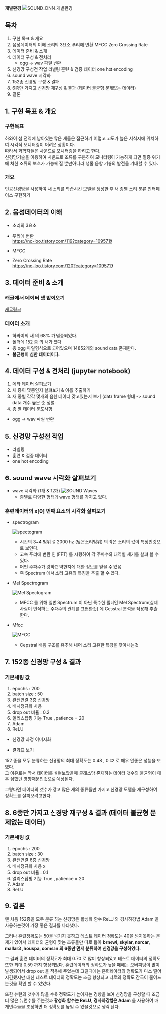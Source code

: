 **개발환경**
![SOUND_DNN_개발환경](https://user-images.githubusercontent.com/95748637/196600641-88bc1511-3f2b-4146-a836-a02fb9645b0c.png)

## 목차

1. 구현 목표 & 개요 
2. 음성데이터의 이해 
소리의 3요소 
푸리에 변환 
MFCC
Zero Crossing Rate 
3. 데이터 준비 & 소개 
4. 데이터 구성 & 전처리 
	- ogg -> wav 파일 변환 
5. 신경망 구성전 작업
	라벨링 
	훈련 & 검증 데이터
	one hot encoding 
6. sound wave 시각화 
7. 152종 신경망 구성 & 결과
8. 6종만 가지고 신경망 재구성 & 결과 (데이터 불균형 문제없는 데이터) 
9. 결론 


## 1. 구현 목표 & 개요 

### 구현목표 
하와이 섬 전역에 남아있는 많은 새들은 접근하기 어렵고 고도가 높은 서식지에 위치하여 시각적 모니터링이 어려운 상황이다.   
따라서 과학자들은 사운드로 모니터링을 하려고 한다.   
신경망기술을 이용하여 사운드로 조류를 구분하여 모니터링이 가능하게 되면 멸종 위기에 처한 조류의 보호가 가능해 질 뿐만아니라 생물 음향 기술의 발전을 기대할 수 있다. 

### 개요 
인공신경망을 사용하여 새 소리를 학습시킨 모델을 생성한 후 새 종별 소리 분류 인터페이스 구현하기
		
## 2. 음성데이터의 이해 
- 소리의 3요소 
- 푸리에 변환   
https://no-loo.tistory.com/119?category=1095719

- MFCC
- Zero Crossing Rate   
https://no-loo.tistory.com/120?category=1095719

## 3. 데이터 준비 & 소개  
###  캐글에서 데이터 셋 받아오기 
[캐글링크](https://www.kaggle.com/competitions/birdclef-2022)
### 데이터 소개 
- 하와이의 새 의 68% 가 멸종되었다.
- 폴더에 152 종 의 새가 있다
- 총 ogg 파일형식으로 되어있으며 14852개의 sound data 존재한다.
- **불균형이 심한 데이터이다.**



## 4. 데이터 구성 & 전처리 (jupyter notebook) 
1. 메타 데이터 살펴보기
2. 새 종이 몇종인지 살펴보기 & 이름 추출하기 
3. 새 종별 각각 몇개의 음원 데이터 갖고있는지 보기 
	(data frame 형태 -> sound data 개수 높은 순 정렬) 
4. 종 별 데이터 분포사항 

- ogg -> wav 파일 변환 
	
	
## 5. 신경망 구성전 작업
- 라벨링 
- 훈련 & 검증 데이터
- one hot encoding  
	
## 6. sound wave 시각화 살펴보기

- wave 시각화 (1개 & 12개) 
	![SOUND Waves](https://user-images.githubusercontent.com/95748637/196601165-2d479bf4-247e-4cb2-b5e4-a5be2f177a9a.png)   
	- 종별로 다양한 형태의 wave 형태를 가지고 있다. 

### 훈련데이터의 x[0] 번째 요소의 시각화 살펴보기 
- spectrogram 

	![spectogram](https://user-images.githubusercontent.com/95748637/196601156-e4bbe4f9-efd2-4c90-ad12-00d2f0844e7e.png)
	- 시간의 3~4 범위 중 2000 hz (낮은소리범위) 의 작은 소리의 값이 특징인것으로 보인다.
	- 고속 푸리에 변환 인 (FFT) 를 시행하여 각 주파수의 대역별 세기를 살펴 볼 수 있다.
	- 어떤 주파수가 강하고 약한지에 대한 정보를 얻을 수 있음 
	- 즉 Spectrum 에서 소리 고유의 특징을 추출 할 수 있다. 
	
- Mel Spectrogram 

	![Mel Spectogram](https://user-images.githubusercontent.com/95748637/196601142-5c006e0d-ce01-46ee-8f0a-e54ea4ed2aaa.png)
	- MFCC 를 위해 일반 Spectrum 이 아닌 특수한 필터인 Mel Spectrum(실제 사람이 인식하는 주파수의 관계를 표현한것) 에 Cepstral 분석을 적용해 추출한다. 

	
- Mfcc

	![MFCC](https://user-images.githubusercontent.com/95748637/196601147-3e6343e6-b338-4f8e-bb43-de5819bf609d.png)
	- Cepstral 배음 구조를 유추해 내어 소리 고유한 특징을 찾아내는것 

	
	
	
## 7. 152종 신경망 구성 & 결과
### 기본세팅 값
1. epochs : 200
2. batch size : 50 
3. 완전연결 3층 신경망 
4. 배치정규화 사용 
5. drop out 비율 :  0.2  
6. 얼리스탑핑 기능 True ,  patience = 20
7. Adam
8. ReLU

- 신경망 과정 이미지화 

- 결과표 보기 

152 종을 모두 분류하는 신경망의 최대 정확도는 0.48 , 0.32 로 매우 안좋은 성능을 보였다.   
그 이유로는 앞서 데이터를 살펴보았을때 클래스당 존재하는 데이터 갯수의 불균형이 매우 심했던 영향때문인것으로 예상된다. 

그렇다면 데이터의 갯수가 같고 많은 새의 종류들만 가지고 신경망 모델을 재구성하여 정확도를 살펴보려고한다. 
	
## 8. 6종만 가지고 신경망 재구성 & 결과 (데이터 불균형 문제없는 데이터) 
### 기본세팅 값
1. epochs : 200
2. batch size : 30
3. 완전연결 6층 신경망 
4. 배치정규화 사용 x 
5. drop out 비율 :  0.1
6. 얼리스탑핑 기능 True ,  patience = 20
7. Adam
8. ReLU
	
## 9. 결론 
맨 처음 152종을 모두 분류 하는 신경망은 활성화 함수 ReLU 와 경사하강법 Adam 을 사용하는것이 가장 좋은 결과를 나타냈다. 

그러나 훈련정확도는 50을 넘기지 못하고 테스트 데이터 정확도는 40을 넘지못하는 문제가 있어서 데이터의 균형이 맞는 조류들만 따로 뽑아  **brnowl,  skylar, norcar, mallar3 ,houspa, comsan 의 6종만 먼저 분류하여 신경망을 구성하였다.** 

그 결과 훈련 데이터의 정확도가 최대 0.70 로 많이 향상되었고 테스트 데이터의 정확도 또한 최대 0.59 까지 향상되었다. 
훈련데이터의 정확도가 높을 때에는 오버피팅이 많이 발생되어서 drop out 을 적용해 주었는데 그럴때에는 훈련데이터의 정확도가 다소 떨어지긴했지만 대신 테스트 데이터의 정확도는 조금 향상되고 서로의 정확도 간극이 줄어드는것을 확인 할 수 있었다. 

또한 뉴런의 갯수가 많을 수록 정확도가 높아지는 경향을 보여 신경망을 구성할 때 조금더 많은 뉴런수를 주는것과 **활성화 함수는 ReLU**, **경사하강법은 Adam** 을 사용하여 매개변수들을 조정하면 더 정확도를 높일 수 있을것으로 생각 된다.
